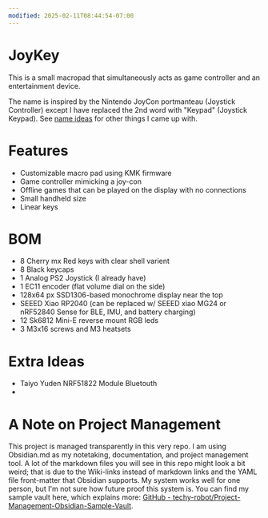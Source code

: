 ```yaml
---
modified: 2025-02-11T08:44:54-07:00
---
```

# JoyKey
This is a small macropad that simultaneously acts as game controller and an entertainment device. 

The name is inspired by the Nintendo JoyCon portmanteau (Joystick Controller) except I have replaced the 2nd word with "Keypad" (Joystick Keypad). See [name ideas](name%20ideas.md) for other things I came up with.

# Features
- Customizable macro pad using KMK firmware
- Game controller mimicking a joy-con
- Offline games that can be played on the display with no connections
- Small handheld size
- Linear keys


# BOM
- 8 Cherry mx Red keys with clear shell varient
- 8 Black keycaps
- 1 Analog PS2 Joystick (I already have)
- 1 EC11 encoder (flat volume dial on the side)
- 128x64 px SSD1306-based monochrome display near the top
- SEEED Xiao RP2040 (can be replaced w/ SEEED xiao MG24 or nRF52840 Sense for BLE, IMU, and battery charging)
- 12 Sk6812 Mini-E reverse mount RGB leds
- 3 M3x16 screws and M3 heatsets

# Extra Ideas
- Taiyo Yuden NRF51822 Module Bluetouth
- 

# A Note on Project Management
This project is managed transparently in this very repo. I am using Obsidian.md as my notetaking, documentation, and project management tool. A lot of the markdown files you will see in this repo might look a bit weird; that is due to the Wiki-links instead of markdown links and the YAML file front-matter that Obsidian supports. My system works well for one person, but I'm not sure how future proof this system is. You can find my sample vault here, which explains more: [GitHub - techy-robot/Project-Management-Obsidian-Sample-Vault](https://github.com/techy-robot/Project-Management-Obsidian-Sample-Vault). 

